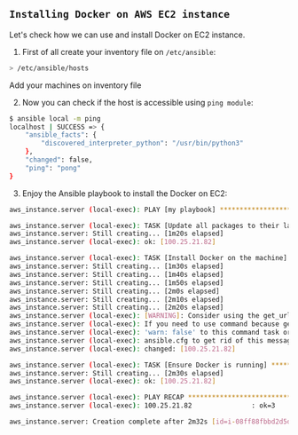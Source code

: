 ## `Installing Docker on AWS EC2 instance`

Let's check how we can use and install Docker on EC2 instance.

1. First of all create your inventory file on `/etc/ansible`:

```bash
> /etc/ansible/hosts
```

Add your machines on inventory file

2. Now you can check if the host is accessible using `ping module`:

```bash
$ ansible local -m ping
localhost | SUCCESS => {
    "ansible_facts": {
        "discovered_interpreter_python": "/usr/bin/python3"
    },
    "changed": false,
    "ping": "pong"
}
```

3. Enjoy the Ansible playbook to install the Docker on EC2:

```bash
aws_instance.server (local-exec): PLAY [my playbook] *************************************************************

aws_instance.server (local-exec): TASK [Update all packages to their latest version] *****************************
aws_instance.server: Still creating... [1m20s elapsed]
aws_instance.server (local-exec): ok: [100.25.21.82]

aws_instance.server (local-exec): TASK [Install Docker on the machine] *******************************************
aws_instance.server: Still creating... [1m30s elapsed]
aws_instance.server: Still creating... [1m40s elapsed]
aws_instance.server: Still creating... [1m50s elapsed]
aws_instance.server: Still creating... [2m0s elapsed]
aws_instance.server: Still creating... [2m10s elapsed]
aws_instance.server: Still creating... [2m20s elapsed]
aws_instance.server (local-exec): [WARNING]: Consider using the get_url or uri module rather than running 'curl'.
aws_instance.server (local-exec): If you need to use command because get_url or uri is insufficient you can add
aws_instance.server (local-exec): 'warn: false' to this command task or set 'command_warnings=False' in
aws_instance.server (local-exec): ansible.cfg to get rid of this message.
aws_instance.server (local-exec): changed: [100.25.21.82]

aws_instance.server (local-exec): TASK [Ensure Docker is running] ************************************************
aws_instance.server: Still creating... [2m30s elapsed]
aws_instance.server (local-exec): ok: [100.25.21.82]

aws_instance.server (local-exec): PLAY RECAP *********************************************************************
aws_instance.server (local-exec): 100.25.21.82               : ok=3    changed=1    unreachable=0    failed=0    skipped=0    rescued=0    ignored=0

aws_instance.server: Creation complete after 2m32s [id=i-08ff88fbbd2d5d285]
```
